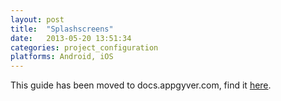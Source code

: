 ```yaml
---
layout: post
title:  "Splashscreens"
date:   2013-05-20 13:51:34
categories: project_configuration
platforms: Android, iOS
---
```


This guide has been moved to docs.appgyver.com, find it [here](http://docs.appgyver.com/supersonic/guides/ui/splashscreen/).

